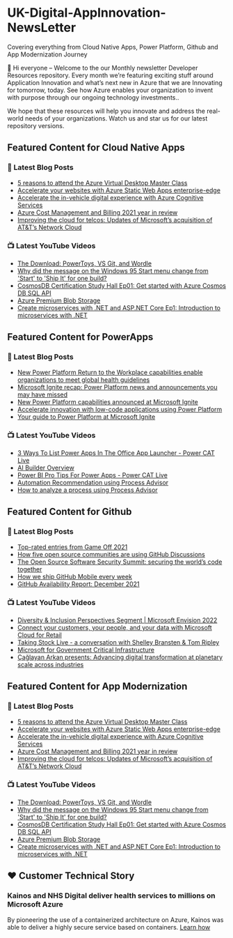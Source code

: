 # UK-Digital-AppInnovation-NewsLetter

Covering everything from Cloud Native Apps, Power Platform, Github and App Modernization Journey

👋 Hi everyone – Welcome to the our Monthly newsletter Developer Resources repository. Every month we’re featuring exciting stuff around Application Innovation and what’s next new in Azure that we are Innovating for tomorrow, today. See how Azure enables your organization to invent with purpose through our ongoing technology investments..


We hope that these resources will help you innovate and address the real-world needs of your organizations. Watch us and star us for our latest repository versions.

## Featured Content for Cloud Native Apps


### 📝 Latest Blog Posts

    
<!-- BLOGCNA:START -->
- [5 reasons to attend the Azure Virtual Desktop Master Class](https://azure.microsoft.com/blog/5-reasons-to-attend-the-azure-virtual-desktop-master-class/)
- [Accelerate your websites with Azure Static Web Apps enterprise-edge](https://azure.microsoft.com/blog/accelerate-your-websites-with-azure-static-web-apps-enterpriseedge/)
- [Accelerate the in-vehicle digital experience with Azure Cognitive Services](https://azure.microsoft.com/blog/accelerate-the-invehicle-digital-experience-with-azure-cognitive-services/)
- [Azure Cost Management and Billing 2021 year in review](https://azure.microsoft.com/blog/azure-cost-management-and-billing-2021-year-in-review/)
- [Improving the cloud for telcos: Updates of Microsoft’s acquisition of AT&T’s Network Cloud](https://azure.microsoft.com/blog/improving-the-cloud-for-telcos-updates-of-microsoft-s-acquisition-of-att-s-network-cloud/)
<!-- BLOGCNA:END -->

### 📺 Latest YouTube Videos

 
<!-- YOUTUBECNA:START -->
- [The Download: PowerToys, VS Git, and Wordle](https://www.youtube.com/watch?v=VauWt5AEF84)
- [Why did the message on the Windows 95 Start menu change from &#39;Start&#39; to &#39;Ship It&#39; for one build?](https://www.youtube.com/watch?v=kUbKB-W22Z4)
- [CosmosDB Certification Study Hall Ep01: Get started with Azure Cosmos DB SQL API](https://www.youtube.com/watch?v=di69_l5CYco)
- [Azure Premium Blob Storage](https://www.youtube.com/watch?v=T6Rmcs1wIVs)
- [Create microservices with .NET and ASP.NET Core Ep1: Introduction to microservices with .NET](https://www.youtube.com/watch?v=6dyr13agA-Y)
<!-- YOUTUBECNA:END -->

##  Featured Content for PowerApps
### 📝 Latest Blog Posts
<!-- BLOGPOWER:START -->
- [New Power Platform Return to the Workplace capabilities enable organizations to meet global health guidelines](https://cloudblogs.microsoft.com/powerplatform/2021/11/30/new-power-platform-return-to-the-workplace-capabilities-enable-organizations-to-meet-global-health-guidelines/)
- [Microsoft Ignite recap: Power Platform news and announcements you may have missed](https://cloudblogs.microsoft.com/powerplatform/2021/11/18/microsoft-ignite-recap-power-platform-news-and-announcements-you-may-have-missed/)
- [New Power Platform capabilities announced at Microsoft Ignite](https://cloudblogs.microsoft.com/powerplatform/2021/11/02/new-power-platform-capabilities-announced-at-microsoft-ignite/)
- [Accelerate innovation with low-code applications using Power Platform](https://cloudblogs.microsoft.com/powerplatform/2021/11/02/accelerate-innovation-with-low-code-applications-using-power-platform/)
- [Your guide to Power Platform at Microsoft Ignite](https://cloudblogs.microsoft.com/powerplatform/2021/10/26/your-guide-to-power-platform-at-microsoft-ignite/)
<!-- BLOGPOWER:END -->
 ### 📺 Latest YouTube Videos
    
<!-- YOUTUBEPOWER:START -->
- [3 Ways To List Power Apps In The Office App Launcher - Power CAT Live](https://www.youtube.com/watch?v=msragCPRY6I)
- [AI Builder Overview](https://www.youtube.com/watch?v=F7JU14eVpLg)
- [Power BI Pro Tips For Power Apps - Power CAT Live](https://www.youtube.com/watch?v=UNMYSEN3VeI)
- [Automation Recommendation using Process Advisor](https://www.youtube.com/watch?v=Rdu0M89UwcQ)
- [How to analyze a process using Process Advisor](https://www.youtube.com/watch?v=_cqASbwRGGo)
<!-- YOUTUBEPOWER:END -->

##  Featured Content for Github
### 📝 Latest Blog Posts
<!-- BLOGGITHUB:START -->
- [Top-rated entries from Game Off 2021](https://github.blog/2022-01-13-top-entries-from-game-off-2021/)
- [How five open source communities are using GitHub Discussions](https://github.blog/2022-01-13-how-five-open-source-communities-are-using-github-discussions/)
- [The Open Source Software Security Summit: securing the world’s code together](https://github.blog/2022-01-13-open-source-software-security-summit-securing-the-worlds-code-together/)
- [How we ship GitHub Mobile every week](https://github.blog/2022-01-12-how-we-ship-github-mobile-every-week/)
- [GitHub Availability Report: December 2021](https://github.blog/2022-01-05-github-availability-report-december-2021/)
<!-- BLOGGITHUB:END -->
### 📺 Latest YouTube Videos
<!-- YOUTUBEGITHUB:START -->
- [Diversity &amp; Inclusion Perspectives Segment | Microsoft Envision 2022](https://www.youtube.com/watch?v=w7TU__xPr2c)
- [Connect your customers, your people, and your data with Microsoft Cloud for Retail](https://www.youtube.com/watch?v=ew_gMs3Mtps)
- [Taking Stock Live - a conversation with Shelley Bransten &amp; Tom Ripley](https://www.youtube.com/watch?v=QzAI5yFUexs)
- [Microsoft for Government Critical Infrastructure](https://www.youtube.com/watch?v=gjLjRO_m69I)
- [Çağlayan Arkan presents: Advancing digital transformation at planetary scale across industries](https://www.youtube.com/watch?v=rzUL0dzavSM)
<!-- YOUTUBEGITHUB:END -->
##  Featured Content for App Modernization
### 📝 Latest Blog Posts
<!-- BLOGAPPMOD:START -->
- [5 reasons to attend the Azure Virtual Desktop Master Class](https://azure.microsoft.com/blog/5-reasons-to-attend-the-azure-virtual-desktop-master-class/)
- [Accelerate your websites with Azure Static Web Apps enterprise-edge](https://azure.microsoft.com/blog/accelerate-your-websites-with-azure-static-web-apps-enterpriseedge/)
- [Accelerate the in-vehicle digital experience with Azure Cognitive Services](https://azure.microsoft.com/blog/accelerate-the-invehicle-digital-experience-with-azure-cognitive-services/)
- [Azure Cost Management and Billing 2021 year in review](https://azure.microsoft.com/blog/azure-cost-management-and-billing-2021-year-in-review/)
- [Improving the cloud for telcos: Updates of Microsoft’s acquisition of AT&T’s Network Cloud](https://azure.microsoft.com/blog/improving-the-cloud-for-telcos-updates-of-microsoft-s-acquisition-of-att-s-network-cloud/)
<!-- BLOGAPPMOD:END -->
### 📺 Latest YouTube Videos
<!-- YOUTUBEAPPMOD:START -->
- [The Download: PowerToys, VS Git, and Wordle](https://www.youtube.com/watch?v=VauWt5AEF84)
- [Why did the message on the Windows 95 Start menu change from &#39;Start&#39; to &#39;Ship It&#39; for one build?](https://www.youtube.com/watch?v=kUbKB-W22Z4)
- [CosmosDB Certification Study Hall Ep01: Get started with Azure Cosmos DB SQL API](https://www.youtube.com/watch?v=di69_l5CYco)
- [Azure Premium Blob Storage](https://www.youtube.com/watch?v=T6Rmcs1wIVs)
- [Create microservices with .NET and ASP.NET Core Ep1: Introduction to microservices with .NET](https://www.youtube.com/watch?v=6dyr13agA-Y)
<!-- YOUTUBEAPPMOD:END -->


## ♥️ Customer Technical Story 

### Kainos and NHS Digital deliver health services to millions on Microsoft Azure

By pioneering the use of a containerized architecture on Azure, Kainos was able to deliver a highly secure service based on containers. [Learn how](https://customers.microsoft.com/en-us/story/1368348549535774520-kainos-and-nhs-digital-deliver-health-services-to-millions-on-microsoft-azure)

